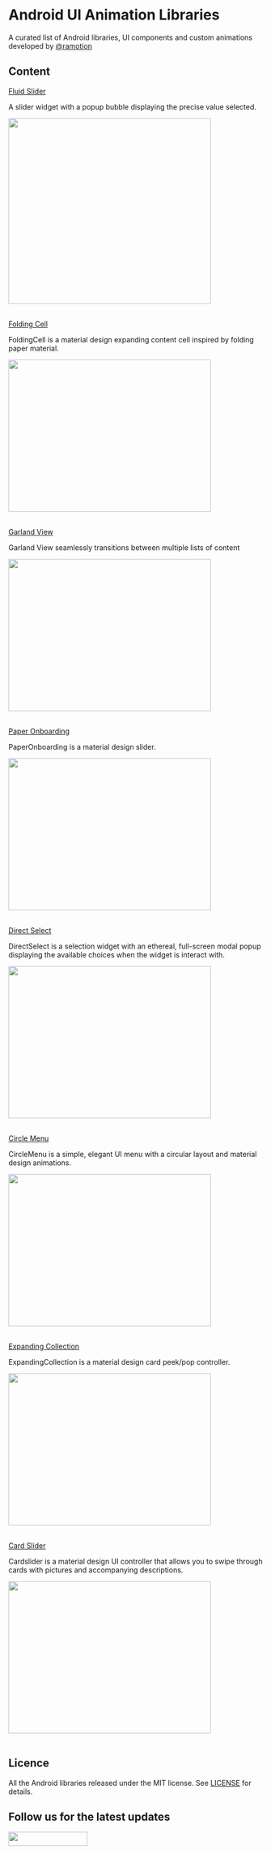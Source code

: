 # Android UI Animation Libraries
A curated list of Android libraries, UI components and custom animations developed by [@ramotion](https://github.com/RamotionDev)

## Content

[Fluid Slider](https://github.com/Ramotion/fluid-slider-android)

A slider widget with a popup bubble displaying the precise value selected. 
<a href="https://github.com/Ramotion/fluid-slider-android">
  
  
<img src="https://github.com/Ramotion/android-animation-ui-libraires/blob/master/gifs/fluid_slider.gif" width="400" height="366" /></a>
<br><br/>

[Folding Cell](https://github.com/Ramotion/folding-cell-android)

FoldingCell is a material design expanding content cell inspired by folding paper material.
<a href="https://github.com/Ramotion/folding-cell-android">
  
  
<img src="https://github.com/Ramotion/android-animation-ui-libraires/blob/master/gifs/folding_cell.gif" width="400" height="300" /></a>
<br><br/>

[Garland View](https://github.com/Ramotion/garland-view-android)

Garland View seamlessly transitions between multiple lists of content
<a href="https://github.com/Ramotion/garland-view-android">
  
  
<img src="https://github.com/Ramotion/android-animation-ui-libraires/blob/master/gifs/garland_view.gif" width="400" height="300" /></a>
<br><br/>



[Paper Onboarding](https://github.com/Ramotion/paper-onboarding-android)

PaperOnboarding is a material design slider.
<a href="https://github.com/Ramotion/paper-onboarding-android">
  
  
<img src="https://github.com/Ramotion/android-animation-ui-libraires/blob/master/gifs/paper_onboarding.gif" width="400" height="300" /></a>
<br><br/>

[Direct Select](https://github.com/Ramotion/direct-select-android)

DirectSelect is a selection widget with an ethereal, full-screen modal popup displaying the available choices when the widget is interact with.
<a href="https://github.com/Ramotion/direct-select-android">
  
  
<img src="https://github.com/Ramotion/android-animation-ui-libraires/blob/master/gifs/direct_select.gif" width="400" height="300" /></a>
<br><br/>

[Circle Menu](https://github.com/Ramotion/circle-menu-android)

CircleMenu is a simple, elegant UI menu with a circular layout and material design animations.
<a href="https://github.com/Ramotion/circle-menu-android">
  
  
<img src="https://github.com/Ramotion/android-animation-ui-libraires/blob/master/gifs/circle_menu.gif" width="400" height="300" /></a>
<br><br/>

[Expanding Collection](https://github.com/Ramotion/expanding-collection-android)

ExpandingCollection is a material design card peek/pop controller.
<a href="https://github.com/Ramotion/expanding-collection-android">
  
  
<img src="https://github.com/Ramotion/android-animation-ui-libraires/blob/master/gifs/expanding_collection.gif" width="400" height="300" /></a>
<br><br/>

[Card Slider](https://github.com/Ramotion/cardslider-android)

Cardslider is a material design UI controller that allows you to swipe through cards with pictures and accompanying descriptions.
<a href="https://github.com/Ramotion/cardslider-android">
  
  
<img src="https://github.com/Ramotion/android-animation-ui-libraires/blob/master/gifs/card_slider.gif" width="400" height="300" /></a>
<br><br/>



## Licence

All the Android libraries released under the MIT license.
See [LICENSE](./LICENSE) for details.

## Follow us for the latest updates<br>

<!-- Place this tag where you want the button to render. -->
<a href="https://goo.gl/rPFpid" >
<img src="https://i.imgur.com/ziSqeSo.png/" width="156" height="28"></a>
